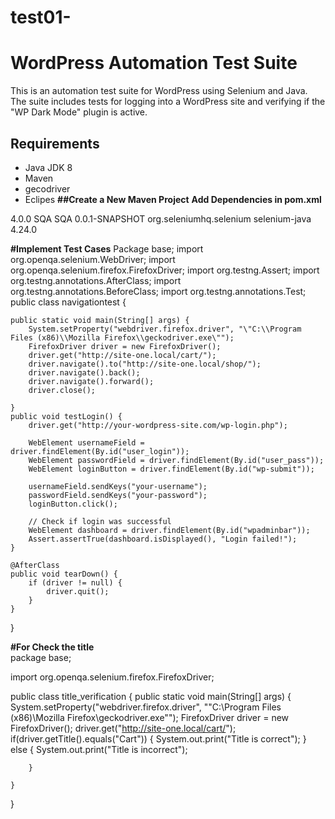 # test01-
# WordPress Automation Test Suite
This is an automation test suite for WordPress using Selenium and Java. The suite includes tests for logging into a WordPress site and verifying if the "WP Dark Mode" plugin is active.
## Requirements
- Java JDK 8 
- Maven
- gecodriver 
- Eclipes
**##Create a New Maven Project**
**Add Dependencies in pom.xml**
<project xmlns="https://maven.apache.org/POM/4.0.0" xmlns:xsi="https://www.w3.org/2001/XMLSchema-instance" xsi:schemaLocation="https://maven.apache.org/POM/4.0.0 https://maven.apache.org/xsd/maven-4.0.0.xsd">
  <modelVersion>4.0.0</modelVersion>
  <groupId>SQA</groupId>
  <artifactId>SQA</artifactId>
  <version>0.0.1-SNAPSHOT</version>
  <dependencies>
  <!-- https://mvnrepository.com/artifact/org.seleniumhq.selenium/selenium-java -->
<dependency>
    <groupId>org.seleniumhq.selenium</groupId>
    <artifactId>selenium-java</artifactId>
    <version>4.24.0</version>
</dependency>

  
  
  </dependencies>
</project>

**#Implement Test Cases**
Package base;
import org.openqa.selenium.WebDriver;
import org.openqa.selenium.firefox.FirefoxDriver;
import org.testng.Assert;
import org.testng.annotations.AfterClass;
import org.testng.annotations.BeforeClass;
import org.testng.annotations.Test;
public class navigationtest {

	public static void main(String[] args) {
		System.setProperty("webdriver.firefox.driver", "\"C:\\Program Files (x86)\\Mozilla Firefox\\geckodriver.exe\"");
		FirefoxDriver driver = new FirefoxDriver();
		driver.get("http://site-one.local/cart/");
		driver.navigate().to("http://site-one.local/shop/");
		driver.navigate().back();
		driver.navigate().forward();
		driver.close();
		
	}
	public void testLogin() {
        driver.get("http://your-wordpress-site.com/wp-login.php");

        WebElement usernameField = driver.findElement(By.id("user_login"));
        WebElement passwordField = driver.findElement(By.id("user_pass"));
        WebElement loginButton = driver.findElement(By.id("wp-submit"));

        usernameField.sendKeys("your-username");
        passwordField.sendKeys("your-password");
        loginButton.click();

        // Check if login was successful
        WebElement dashboard = driver.findElement(By.id("wpadminbar"));
        Assert.assertTrue(dashboard.isDisplayed(), "Login failed!");
    }

    @AfterClass
    public void tearDown() {
        if (driver != null) {
            driver.quit();
        }
    }
}

**#For Check the title**  
package base;

import org.openqa.selenium.firefox.FirefoxDriver;

public class title_verification {
	public static void main(String[] args) {
		System.setProperty("webdriver.firefox.driver", "\"C:\\Program Files (x86)\\Mozilla Firefox\\geckodriver.exe\"");
		FirefoxDriver driver = new FirefoxDriver();
		driver.get("http://site-one.local/cart/");
		if(driver.getTitle().equals("Cart"))
		{
			System.out.print("Title is correct");
		}
		else
		{
		    System.out.print("Title is incorrect");	
		
		}
		
	}
			
}

